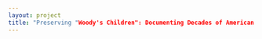 ```yaml
--- 
layout: project 
title: "Preserving "Woody's Children": Documenting Decades of American Folk Music" 
---
```




